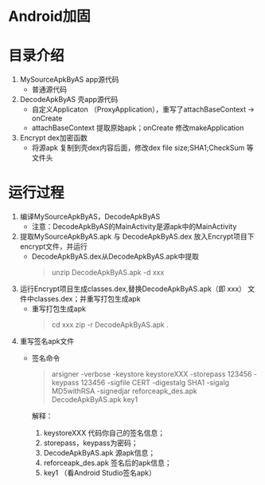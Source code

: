 # Android加固

# 目录介绍
1. MySourceApkByAS app源代码
    * 普通源代码
2. DecodeApkByAS 壳app源代码
    * 自定义Applicaton （ProxyApplication），重写了attachBaseContext -> onCreate
    * attachBaseContext 提取原始apk；onCreate 修改makeApplication
3. Encrypt dex加密函数
    * 将源apk 复制到壳dex内容后面，修改dex file size;SHA1;CheckSum 等文件头

# 运行过程
1. 编译MySourceApkByAS，DecodeApkByAS
    * 注意：DecodeApkByAS的MainActivity是源apk中的MainActivity
2. 提取MySourceApkByAS.apk 与 DecodeApkByAS.dex 放入Encrypt项目下encrypt文件，并运行
    * DecodeApkByAS.dex从DecodeApkByAS.apk中提取
        > unzip DecodeApkByAS.apk -d xxx
3. 运行Encrypt项目生成classes.dex,替换DecodeApkByAS.apk（即 xxx） 文件中classes.dex；并重写打包生成apk
    * 重写打包生成apk
        > cd xxx
        > zip -r DecodeApkByAS.apk .
4. 重写签名apk文件
    * 签名命令
        > arsigner -verbose -keystore keystoreXXX -storepass 123456 -keypass 123456 -sigfile CERT -digestalg SHA1 -sigalg MD5withRSA -signedjar reforceapk_des.apk DecodeApkByAS.apk key1

        解释：
        1. keystoreXXX 代码你自己的签名信息；
        2. storepass，keypass为密码；
        3. DecodeApkByAS.apk 源apk信息；
        4. reforceapk_des.apk 签名后的apk信息；
        5. key1 （看Android Studio签名apk）